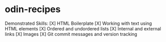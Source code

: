 # odin-recipes

Demonstrated Skills:
[X] HTML Boilerplate
[X] Working with text using HTML elements
[X] Ordered and undordered lists
[X] Internal and external links
[X] Images
[X] Git commit messages and version tracking
